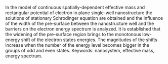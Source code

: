 In the model of continuous spatially-dependent effective mass and rectangular potential of electron in plane single-well nanostructure the solutions of stationary Schrodinger equation are obtained and the influence of the width of the pre-surface between the nanostructure well and the barriers on the electron energy spectrum is analyzed. It is established that the widening of the pre-surface region brings to the monotonous low-energy shift of the electron states energies. The magnitudes of the shifts increase when the number of the energy level becomes bigger in the groups of odd and even states.
Keywords: nanosystem, effective mass, energy spectrum.
